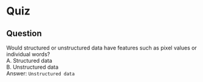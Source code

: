 Quiz
====  

Question
--------  

Would structured or unstructured data have features such as pixel values or individual words?  
A. Structured data  
B. Unstructured data  
Answer: `Unstructured data`  